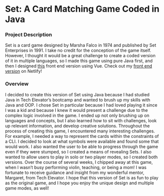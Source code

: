 # Set: A Card Matching Game Coded in Java

### Project Description

Set is a card game designed by Marsha Falco in 1974 and published by Set Enterprises in 1991. I take no credit for the conception of the game itself. However, I thought it would be a great challenge to create a coded version of it in multiple languages, so I made this game using pure Java first, and then I designed [this](https://github.com/Anna-Okada/vue-set-game) front end version using Vue. Check out my [front end version](https://jocular-praline-bd2d89.netlify.app) on Netlify!

### Overview

I decided to create this version of Set using Java because I had studied Java in Tech Elevator’s bootcamp and wanted to brush up my skills with Java and OOP. I chose Set in particular because I had loved playing it since I was a kid and because I knew it would present a challenge due to the complex logic involved in the game. I ended up not only brushing up on languages and concepts, but I also learned how to sit with challenges, look up relevant information, and develop creative solutions.
Throughout the process of creating this game, I encountered many interesting challenges. For example, I needed a way to represent the cards within the constraints of a CLI. I decided to look at what symbols were available and found some that would work. I also wanted the user to be able to progress through the game even if they were stumped, so I created a means of revealing Sets. I also wanted to allow users to play in solo or two player modes, so I created both versions.
Over the course of several weeks, I chipped away at this game, when I wasn’t busy performing violin, teaching, or being a mom! I was fortunate to receive guidance and insight from my wonderful mentor, Margaret, from Tech Elevator.
I hope that this version of Set is as fun to play as the original game, and I hope you enjoy the unique design and multiple game modes, as well!